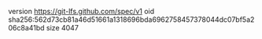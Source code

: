 version https://git-lfs.github.com/spec/v1
oid sha256:562d73cb81a46d51661a1318696bda6962758457378044dc07bf5a206c8a41bd
size 4047
